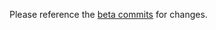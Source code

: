 Please reference the [beta commits](https://github.com/jakowenko/double-take/commits/beta) for changes.
